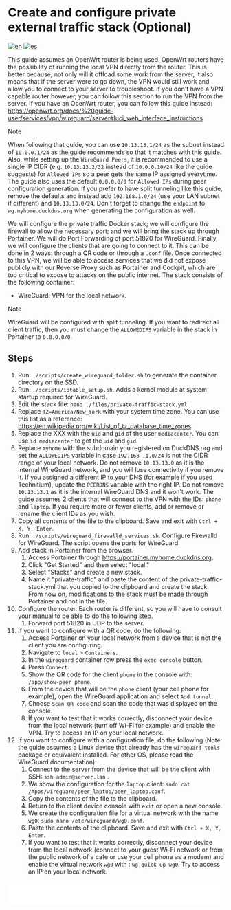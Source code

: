 # Create and configure private external traffic stack (Optional)

[![en](https://img.shields.io/badge/lang-en-blue.svg)](Create%20and%20configure%20private%20external%20traffic%20stack%20optional.md)
[![es](https://img.shields.io/badge/lang-es-blue.svg)](Create%20and%20configure%20private%20external%20traffic%20stack%20optional.es.md)

This guide assumes an OpenWrt router is being used. OpenWrt routers have the possibility of running the local VPN directly from the router. This is better because, not only will it offload some work from the server, it also means that if the server were to go down, the VPN would still work and allow you to connect to your server to troubleshoot. If you don't have a VPN capable router however, you can follow this section to run the VPN from the server. If you have an OpenWrt router, you can follow this guide instead: https://openwrt.org/docs/%20guide-user/services/vpn/wireguard/server#luci_web_interface_instructions

> [!NOTE]
> When following that guide, you can use `10.13.13.1/24` as the subnet instead of `10.0.0.1/24` as the guide recommends so that it matches with this guide. Also, while setting up the `WireGuard Peers`, it is recommended to use a single IP CIDR (e.g. `10.13.13.2/32` instead of `10.0.0.10/24` like the guide suggests) for `Allowed IPs` so a peer gets the same IP assigned everytime. The guide also uses the default `0.0.0.0/0` for `Allowed IPs` during peer configuration generation. If you prefer to have split tunneling like this guide, remove the defaults and instead add `192.168.1.0/24` (use your LAN subnet if different) and `10.13.13.0/24`. Don't forget to change the `endpoint` to `wg.myhome.duckdns.org` when generating the configuration as well.

We will configure the private traffic Docker stack; we will configure the firewall to allow the necessary port; and we will bring the stack up through Portainer. We will do Port Forwarding of port 51820 for WireGuard. Finally, we will configure the clients that are going to connect to it. This can be done in 2 ways: through a QR code or through a `.conf` file. Once connected to this VPN, we will be able to access services that we did not expose publicly with our Reverse Proxy such as Portainer and Cockpit, which are too critical to expose to attacks on the public internet. The stack consists of the following container:

- WireGuard: VPN for the local network.

> [!NOTE]
> WireGuard will be configured with split tunneling. If you want to redirect all client traffic, then you must change the `ALLOWEDIPS` variable in the stack in Portainer to `0.0.0.0/0`.

## Steps

1. Run: `./scripts/create_wireguard_folder.sh` to generate the container directory on the SSD.
2. Run: `./scripts/iptable_setup.sh`. Adds a kernel module at system startup required for WireGuard.
3. Edit the stack file: `nano ./files/private-traffic-stack.yml`.
4. Replace `TZ=America/New_York` with your system time zone. You can use this list as a reference: https://en.wikipedia.org/wiki/List_of_tz_database_time_zones.
5. Replace the XXX with the `uid` and `gid` of the user `mediacenter`. You can use `id mediacenter` to get the `uid` and `gid`.
6. Replace `myhome` with the subdomain you registered on DuckDNS.org and set the `ALLOWEDIPS` variable in case `192.168 .1.0/24` is not the CIDR range of your local network. Do not remove `10.13.13.0` as it is the internal WireGuard network, and you will lose connectivity if you remove it. If you assigned a different IP to your DNS (for example if you used Technitium), update the `PEERDNS` variable with the right IP. Do not remove `10.13.13.1` as it is the internal WireGuard DNS and it won't work. The guide assumes 2 clients that will connect to the VPN with the IDs: `phone` and `laptop`. If you require more or fewer clients, add or remove or rename the client IDs as you wish.
7. Copy all contents of the file to the clipboard. Save and exit with `Ctrl + X, Y, Enter`.
8. Run: `./scripts/wireguard_firewalld_services.sh`. Configure Firewalld for WireGuard. The script opens the ports for WireGuard.
9. Add stack in Portainer from the browser.
    1. Access Portainer through https://portainer.myhome.duckdns.org.
    2. Click "Get Started" and then select "local."
    3. Select "Stacks" and create a new stack.
    4. Name it "private-traffic" and paste the content of the private-traffic-stack.yml that you copied to the clipboard and create the stack. From now on, modifications to the stack must be made through Portainer and not in the file.
10. Configure the router. Each router is different, so you will have to consult your manual to be able to do the following step.
    1. Forward port 51820 in UDP to the server.
11. If you want to configure with a QR code, do the following:
    1. Access Portainer on your local network from a device that is not the client you are configuring.
    2. Navigate to `local` > `Containers`.
    3. In the `wireguard` container row press the `exec console` button.
    4. Press `Connect`.
    5. Show the QR code for the client `phone` in the console with: `/app/show-peer phone`.
    6. From the device that will be the `phone` client (your cell phone for example), open the WireGuard application and select `Add tunnel`.
    7. Choose `Scan QR code` and scan the code that was displayed on the console.
    8. If you want to test that it works correctly, disconnect your device from the local network (turn off Wi-Fi for example) and enable the VPN. Try to access an IP on your local network.
12. If you want to configure with a configuration file, do the following (Note: the guide assumes a Linux device that already has the `wireguard-tools` package or equivalent installed. For other OS, please read the WireGuard documentation):
    1. Connect to the server from the device that will be the client with SSH: `ssh admin@server.lan` .
    2. We show the configuration for the `laptop` client: `sudo cat /Apps/wireguard/peer_laptop/peer_laptop.conf`.
    3. Copy the contents of the file to the clipboard.
    4. Return to the client device console with `exit` or open a new console.
    5. We create the configuration file for a virtual network with the name `wg0`: `sudo nano /etc/wireguard/wg0.conf`.
    6. Paste the contents of the clipboard. Save and exit with `Ctrl + X, Y, Enter`.
    7. If you want to test that it works correctly, disconnect your device from the local network (connect to your guest Wi-Fi network or from the public network of a cafe or use your cell phone as a modem) and enable the virtual network `wg0` with : `wg-quick up wg0`. Try to access an IP on your local network.

[<img width="33.3%" src="buttons/prev-Create and configure home assistant stack.svg" alt="Create and configure Home Assistant stack">](Create%20and%20configure%20home%20assistant%20stack.md)[<img width="33.3%" src="buttons/jump-Index.svg" alt="Index">](README.md)[<img width="33.3%" src="buttons/next-Configure scheduled tasks.svg" alt="Configure scheduled tasks">](Configure%20scheduled%20tasks.md)
